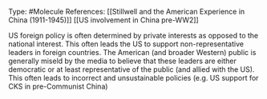 Type: #Molecule 
References: [[Stillwell and the American Experience in China (1911-1945)]] [[US involvement in China pre-WW2]]

US foreign policy is often determined by private interests as opposed to the national interest. This often leads the US to support non-representative leaders in foreign countries. The American (and broader Western) public is generally miseld by the media to believe that these leaders are either democratic or at least representative of the public (and allied with the US). This often leads to incorrect and unsustainable policies (e.g. US support for CKS in pre-Communist China)